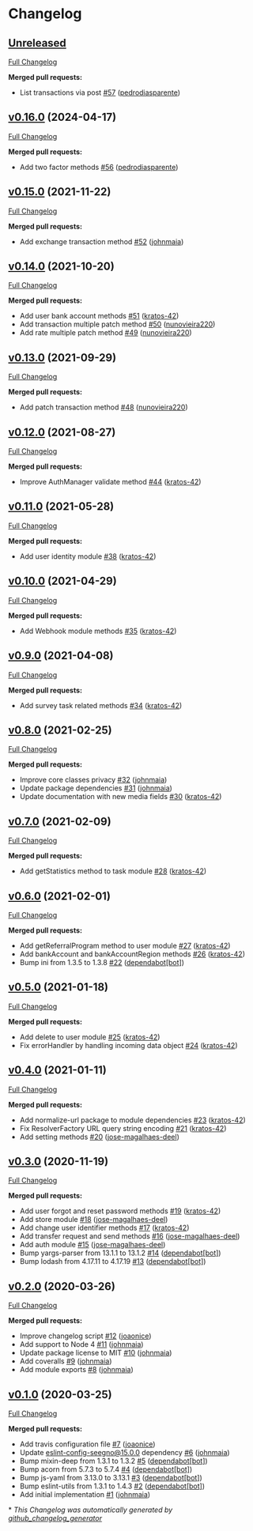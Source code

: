 # Changelog

## [Unreleased](https://github.com/slykio/slyk-sdk-node/tree/HEAD)

[Full Changelog](https://github.com/slykio/slyk-sdk-node/compare/v0.16.0...HEAD)

**Merged pull requests:**

- List transactions via post [\#57](https://github.com/slykio/slyk-sdk-node/pull/57) ([pedrodiasparente](https://github.com/pedrodiasparente))

## [v0.16.0](https://github.com/slykio/slyk-sdk-node/tree/v0.16.0) (2024-04-17)

[Full Changelog](https://github.com/slykio/slyk-sdk-node/compare/v0.15.0...v0.16.0)

**Merged pull requests:**

- Add two factor methods [\#56](https://github.com/slykio/slyk-sdk-node/pull/56) ([pedrodiasparente](https://github.com/pedrodiasparente))

## [v0.15.0](https://github.com/slykio/slyk-sdk-node/tree/v0.15.0) (2021-11-22)

[Full Changelog](https://github.com/slykio/slyk-sdk-node/compare/v0.14.0...v0.15.0)

**Merged pull requests:**

- Add exchange transaction method [\#52](https://github.com/slykio/slyk-sdk-node/pull/52) ([johnmaia](https://github.com/johnmaia))

## [v0.14.0](https://github.com/slykio/slyk-sdk-node/tree/v0.14.0) (2021-10-20)

[Full Changelog](https://github.com/slykio/slyk-sdk-node/compare/v0.13.0...v0.14.0)

**Merged pull requests:**

- Add user bank account methods [\#51](https://github.com/slykio/slyk-sdk-node/pull/51) ([kratos-42](https://github.com/kratos-42))
- Add transaction multiple patch method [\#50](https://github.com/slykio/slyk-sdk-node/pull/50) ([nunovieira220](https://github.com/nunovieira220))
- Add rate multiple patch method [\#49](https://github.com/slykio/slyk-sdk-node/pull/49) ([nunovieira220](https://github.com/nunovieira220))

## [v0.13.0](https://github.com/slykio/slyk-sdk-node/tree/v0.13.0) (2021-09-29)

[Full Changelog](https://github.com/slykio/slyk-sdk-node/compare/v0.12.0...v0.13.0)

**Merged pull requests:**

- Add patch transaction method [\#48](https://github.com/slykio/slyk-sdk-node/pull/48) ([nunovieira220](https://github.com/nunovieira220))

## [v0.12.0](https://github.com/slykio/slyk-sdk-node/tree/v0.12.0) (2021-08-27)

[Full Changelog](https://github.com/slykio/slyk-sdk-node/compare/v0.11.0...v0.12.0)

**Merged pull requests:**

- Improve AuthManager validate method [\#44](https://github.com/slykio/slyk-sdk-node/pull/44) ([kratos-42](https://github.com/kratos-42))

## [v0.11.0](https://github.com/slykio/slyk-sdk-node/tree/v0.11.0) (2021-05-28)

[Full Changelog](https://github.com/slykio/slyk-sdk-node/compare/v0.10.0...v0.11.0)

**Merged pull requests:**

- Add user identity module [\#38](https://github.com/slykio/slyk-sdk-node/pull/38) ([kratos-42](https://github.com/kratos-42))

## [v0.10.0](https://github.com/slykio/slyk-sdk-node/tree/v0.10.0) (2021-04-29)

[Full Changelog](https://github.com/slykio/slyk-sdk-node/compare/v0.9.0...v0.10.0)

**Merged pull requests:**

- Add Webhook module methods [\#35](https://github.com/slykio/slyk-sdk-node/pull/35) ([kratos-42](https://github.com/kratos-42))

## [v0.9.0](https://github.com/slykio/slyk-sdk-node/tree/v0.9.0) (2021-04-08)

[Full Changelog](https://github.com/slykio/slyk-sdk-node/compare/v0.8.0...v0.9.0)

**Merged pull requests:**

- Add survey task related methods [\#34](https://github.com/slykio/slyk-sdk-node/pull/34) ([kratos-42](https://github.com/kratos-42))

## [v0.8.0](https://github.com/slykio/slyk-sdk-node/tree/v0.8.0) (2021-02-25)

[Full Changelog](https://github.com/slykio/slyk-sdk-node/compare/v0.7.0...v0.8.0)

**Merged pull requests:**

- Improve core classes privacy [\#32](https://github.com/slykio/slyk-sdk-node/pull/32) ([johnmaia](https://github.com/johnmaia))
- Update package dependencies [\#31](https://github.com/slykio/slyk-sdk-node/pull/31) ([johnmaia](https://github.com/johnmaia))
- Update documentation with new media fields [\#30](https://github.com/slykio/slyk-sdk-node/pull/30) ([kratos-42](https://github.com/kratos-42))

## [v0.7.0](https://github.com/slykio/slyk-sdk-node/tree/v0.7.0) (2021-02-09)

[Full Changelog](https://github.com/slykio/slyk-sdk-node/compare/v0.6.0...v0.7.0)

**Merged pull requests:**

- Add getStatistics method to task module [\#28](https://github.com/slykio/slyk-sdk-node/pull/28) ([kratos-42](https://github.com/kratos-42))

## [v0.6.0](https://github.com/slykio/slyk-sdk-node/tree/v0.6.0) (2021-02-01)

[Full Changelog](https://github.com/slykio/slyk-sdk-node/compare/v0.5.0...v0.6.0)

**Merged pull requests:**

- Add getReferralProgram method to user module [\#27](https://github.com/slykio/slyk-sdk-node/pull/27) ([kratos-42](https://github.com/kratos-42))
- Add bankAccount and bankAccountRegion methods [\#26](https://github.com/slykio/slyk-sdk-node/pull/26) ([kratos-42](https://github.com/kratos-42))
- Bump ini from 1.3.5 to 1.3.8 [\#22](https://github.com/slykio/slyk-sdk-node/pull/22) ([dependabot[bot]](https://github.com/apps/dependabot))

## [v0.5.0](https://github.com/slykio/slyk-sdk-node/tree/v0.5.0) (2021-01-18)

[Full Changelog](https://github.com/slykio/slyk-sdk-node/compare/v0.4.0...v0.5.0)

**Merged pull requests:**

- Add delete to user module [\#25](https://github.com/slykio/slyk-sdk-node/pull/25) ([kratos-42](https://github.com/kratos-42))
- Fix errorHandler by handling incoming data object [\#24](https://github.com/slykio/slyk-sdk-node/pull/24) ([kratos-42](https://github.com/kratos-42))

## [v0.4.0](https://github.com/slykio/slyk-sdk-node/tree/v0.4.0) (2021-01-11)

[Full Changelog](https://github.com/slykio/slyk-sdk-node/compare/v0.3.0...v0.4.0)

**Merged pull requests:**

- Add normalize-url package to module dependencies [\#23](https://github.com/slykio/slyk-sdk-node/pull/23) ([kratos-42](https://github.com/kratos-42))
- Fix ResolverFactory URL query string encoding [\#21](https://github.com/slykio/slyk-sdk-node/pull/21) ([kratos-42](https://github.com/kratos-42))
- Add setting methods [\#20](https://github.com/slykio/slyk-sdk-node/pull/20) ([jose-magalhaes-deel](https://github.com/jose-magalhaes-deel))

## [v0.3.0](https://github.com/slykio/slyk-sdk-node/tree/v0.3.0) (2020-11-19)

[Full Changelog](https://github.com/slykio/slyk-sdk-node/compare/v0.2.0...v0.3.0)

**Merged pull requests:**

- Add user forgot and reset password methods [\#19](https://github.com/slykio/slyk-sdk-node/pull/19) ([kratos-42](https://github.com/kratos-42))
- Add store module [\#18](https://github.com/slykio/slyk-sdk-node/pull/18) ([jose-magalhaes-deel](https://github.com/jose-magalhaes-deel))
- Add change user identifier methods [\#17](https://github.com/slykio/slyk-sdk-node/pull/17) ([kratos-42](https://github.com/kratos-42))
- Add transfer request and send methods [\#16](https://github.com/slykio/slyk-sdk-node/pull/16) ([jose-magalhaes-deel](https://github.com/jose-magalhaes-deel))
- Add auth module [\#15](https://github.com/slykio/slyk-sdk-node/pull/15) ([jose-magalhaes-deel](https://github.com/jose-magalhaes-deel))
- Bump yargs-parser from 13.1.1 to 13.1.2 [\#14](https://github.com/slykio/slyk-sdk-node/pull/14) ([dependabot[bot]](https://github.com/apps/dependabot))
- Bump lodash from 4.17.11 to 4.17.19 [\#13](https://github.com/slykio/slyk-sdk-node/pull/13) ([dependabot[bot]](https://github.com/apps/dependabot))

## [v0.2.0](https://github.com/slykio/slyk-sdk-node/tree/v0.2.0) (2020-03-26)

[Full Changelog](https://github.com/slykio/slyk-sdk-node/compare/v0.1.0...v0.2.0)

**Merged pull requests:**

- Improve changelog script [\#12](https://github.com/slykio/slyk-sdk-node/pull/12) ([joaonice](https://github.com/joaonice))
- Add support to Node 4 [\#11](https://github.com/slykio/slyk-sdk-node/pull/11) ([johnmaia](https://github.com/johnmaia))
- Update package license to MIT [\#10](https://github.com/slykio/slyk-sdk-node/pull/10) ([johnmaia](https://github.com/johnmaia))
- Add coveralls [\#9](https://github.com/slykio/slyk-sdk-node/pull/9) ([johnmaia](https://github.com/johnmaia))
- Add module exports [\#8](https://github.com/slykio/slyk-sdk-node/pull/8) ([johnmaia](https://github.com/johnmaia))

## [v0.1.0](https://github.com/slykio/slyk-sdk-node/tree/v0.1.0) (2020-03-25)

[Full Changelog](https://github.com/slykio/slyk-sdk-node/compare/f8c8f05d644d07e3dfed5b5e8d8313c18b0a1f5d...v0.1.0)

**Merged pull requests:**

- Add travis configuration file [\#7](https://github.com/slykio/slyk-sdk-node/pull/7) ([joaonice](https://github.com/joaonice))
- Update eslint-config-seegno@15.0.0 dependency [\#6](https://github.com/slykio/slyk-sdk-node/pull/6) ([johnmaia](https://github.com/johnmaia))
- Bump mixin-deep from 1.3.1 to 1.3.2 [\#5](https://github.com/slykio/slyk-sdk-node/pull/5) ([dependabot[bot]](https://github.com/apps/dependabot))
- Bump acorn from 5.7.3 to 5.7.4 [\#4](https://github.com/slykio/slyk-sdk-node/pull/4) ([dependabot[bot]](https://github.com/apps/dependabot))
- Bump js-yaml from 3.13.0 to 3.13.1 [\#3](https://github.com/slykio/slyk-sdk-node/pull/3) ([dependabot[bot]](https://github.com/apps/dependabot))
- Bump eslint-utils from 1.3.1 to 1.4.3 [\#2](https://github.com/slykio/slyk-sdk-node/pull/2) ([dependabot[bot]](https://github.com/apps/dependabot))
- Add initial implementation [\#1](https://github.com/slykio/slyk-sdk-node/pull/1) ([johnmaia](https://github.com/johnmaia))



\* *This Changelog was automatically generated by [github_changelog_generator](https://github.com/github-changelog-generator/github-changelog-generator)*
